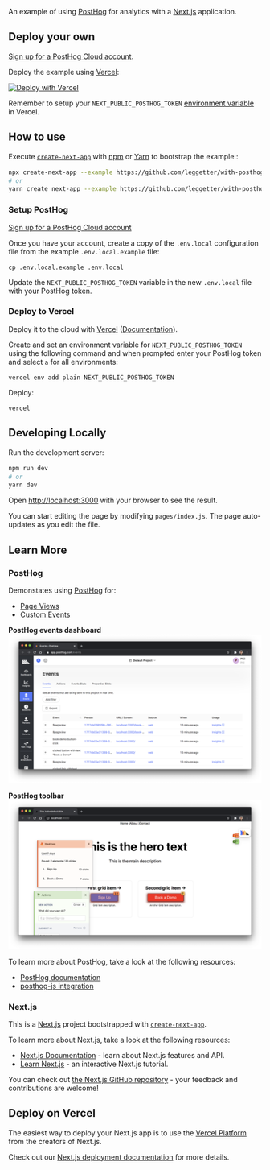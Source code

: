 An example of using [PostHog](https://posthog.com) for analytics with a [Next.js](https://nextjs.org/) application.

## Deploy your own

[Sign up for a PostHog Cloud account](https://app.posthog.com/signup).

Deploy the example using [Vercel](https://vercel.com?utm_source=github&utm_medium=readme&utm_campaign=next-example-leggetter):

[![Deploy with Vercel](https://vercel.com/button)](https://vercel.com/new/git/external?repository-url=https://github.com/leggetter/with-posthog&project-name=with-google-analytics&repository-name=with-posthog)

Remember to setup your `NEXT_PUBLIC_POSTHOG_TOKEN` [environment variable](https://vercel.com/docs/environment-variables) in Vercel.

## How to use

Execute [`create-next-app`](https://github.com/vercel/next.js/tree/canary/packages/create-next-app) with [npm](https://docs.npmjs.com/cli/init) or [Yarn](https://yarnpkg.com/lang/en/docs/cli/create/) to bootstrap the example::

```bash
npx create-next-app --example https://github.com/leggetter/with-posthog
# or
yarn create next-app --example https://github.com/leggetter/with-posthog
```

### Setup PostHog

[Sign up for a PostHog Cloud account](https://app.posthog.com/signup)

Once you have your account, create a copy of the `.env.local` configuration file from the example `.env.local.example` file:

```
cp .env.local.example .env.local
```

Update the `NEXT_PUBLIC_POSTHOG_TOKEN` variable in the new `.env.local` file with your PostHog token.

### Deploy to Vercel

Deploy it to the cloud with [Vercel](https://vercel.com/new?utm_source=github&utm_medium=readme&utm_campaign=next-example-leggetter) ([Documentation](https://nextjs.org/docs/deployment)).

Create and set an environment variable for `NEXT_PUBLIC_POSTHOG_TOKEN` using the following command and when prompted enter your PostHog token and select `a` for all environments:

```
vercel env add plain NEXT_PUBLIC_POSTHOG_TOKEN
```

Deploy:

```
vercel
```

## Developing Locally

Run the development server:

```bash
npm run dev
# or
yarn dev
```

Open [http://localhost:3000](http://localhost:3000) with your browser to see the result.

You can start editing the page by modifying `pages/index.js`. The page auto-updates as you edit the file.

## Learn More

### PostHog

Demonstates using [PostHog](https://posthog.com) for:

- [Page Views](https://posthog.com/docs/integrations/js-integration#one-page-apps-and-page-views)
- [Custom Events](https://posthog.com/docs/integrations/js-integration#sending-events)

**PostHog events dashboard**
![PostHog events dashboard](_readme-assets/posthog-events-dashboard.png)

**PostHog toolbar**
![PostHog toolbar](_readme-assets/posthog-toolbar.png)

To learn more about PostHog, take a look at the following resources:

- [PostHog documentation](https://posthog.com/docs)
- [posthog-js integration](https://posthog.com/docs/integrations/js-integration)

### Next.js

This is a [Next.js](https://nextjs.org/) project bootstrapped with [`create-next-app`](https://github.com/vercel/next.js/tree/canary/packages/create-next-app).

To learn more about Next.js, take a look at the following resources:

- [Next.js Documentation](https://nextjs.org/docs) - learn about Next.js features and API.
- [Learn Next.js](https://nextjs.org/learn) - an interactive Next.js tutorial.

You can check out [the Next.js GitHub repository](https://github.com/vercel/next.js/) - your feedback and contributions are welcome!

## Deploy on Vercel

The easiest way to deploy your Next.js app is to use the [Vercel Platform](https://vercel.com/import?utm_medium=default-template&filter=next.js&utm_source=github&utm_campaign=next-example-leggetter) from the creators of Next.js.

Check out our [Next.js deployment documentation](https://nextjs.org/docs/deployment) for more details.
